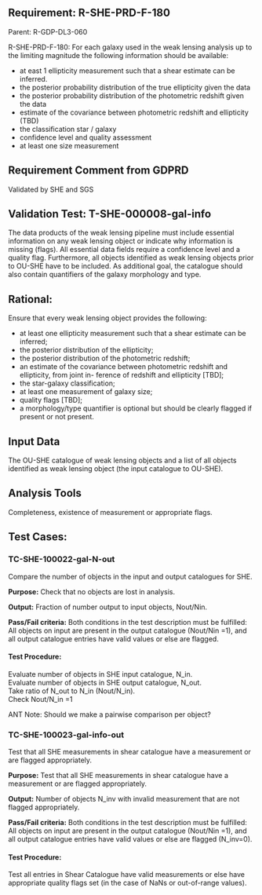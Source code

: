 ## Requirement: R-SHE-PRD-F-180
Parent: R-GDP-DL3-060

R-SHE-PRD-F-180: For each galaxy used in the weak lensing analysis up to the limiting magnitude the following information should be available:
- at east 1 ellipticity measurement such that a shear estimate can be inferred.
- the posterior probability distribution of the true ellipticity given the data
- the posterior probability distribution of the photometric redshift given the data
- estimate of the covariance between photometric redshift and ellipticity (TBD)
- the classification star / galaxy
- confidence level and quality assessment
- at least one size measurement

## Requirement Comment from GDPRD
Validated by SHE and SGS

## Validation Test: T-SHE-000008-gal-info
The data products of the weak lensing pipeline must include essential information on any weak lensing object or indicate why information is missing (flags). All essential data fields require a confidence level and a quality flag. Furthermore, all objects identified as weak lensing objects prior to OU-SHE have to be included. As additional goal, the catalogue should also contain quantifiers of the galaxy morphology and type.

## Rational:
Ensure that every weak lensing object provides the following:
- at least one ellipticity measurement such that a shear estimate can be inferred;
- the posterior distribution of the ellipticity;
- the posterior distribution of the photometric redshift;
- an estimate of the covariance between photometric redshift and ellipticity, from joint in- ference of redshift and ellipticity [TBD];
- the star-galaxy classification;
- at least one measurement of galaxy size;
- quality flags [TBD];
- a morphology/type quantifier is optional but should be clearly flagged if present or not present.

## Input Data
The OU-SHE catalogue of weak lensing objects and a list of all objects identified as weak lensing object (the input catalogue to OU-SHE).

## Analysis Tools
Completeness, existence of measurement or appropriate flags.

## Test Cases:
### TC-SHE-100022-gal-N-out
Compare the number of objects in the input and output catalogues for SHE.

**Purpose:** Check that no objects are lost in analysis.

**Output:** Fraction of number output to input objects, Nout/Nin.

**Pass/Fail criteria:** Both conditions in the test description must be fulfilled: All objects on input are present in the output catalogue (Nout/Nin =1), and all output catalogue entries have valid values or else are flagged.

#### Test Procedure:
Evaluate number of objects in SHE input catalogue, N\_in.  
Evaluate number of objects in SHE output catalogue, N\_out.  
Take ratio of N\_out to N\_in (Nout/N\_in).  
Check Nout/N\_in =1  

ANT Note: Should we make a pairwise comparison per object?

### TC-SHE-100023-gal-info-out
Test that all SHE measurements in shear catalogue have a measurement or are flagged appropriately.

**Purpose:** Test that all SHE measurements in shear catalogue have a measurement or are flagged appropriately.

**Output:** Number of objects N\_inv with invalid measurement that are not flagged appropriately.

**Pass/Fail criteria:** Both conditions in the test description must be fulfilled: All objects on input are present in the output catalogue (Nout/Nin =1), and all output catalogue entries have valid values or else are flagged (N\_inv=0).

#### Test Procedure:
Test all entries in Shear Catalogue have valid measurements or else have appropriate quality flags set (in the case of NaNs or out-of-range values).

